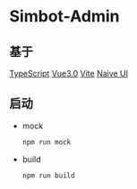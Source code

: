 # Simbot-Admin
## 基于
[TypeScript](https://www.typescriptlang.org/) 
[Vue3.0](https://github.com/vuejs/vue-next)
[Vite](https://github.com/vitejs/vite)
[Naive UI](https://www.naiveui.com/)

## 启动
- mock
  ```bash
  npm run mock
  ```
- build
  ```bash
  npm run build
  ```